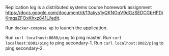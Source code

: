 Replication log is a distributed systems course homework assignment https://docs.google.com/document/d/13akys1yQKNGqV9dGzSEDCGbHPDiKmqsZFOxKhxz841U/edit.

Run `docker-compose up` to launch the application. 

Run `curl localhost:8080/ping` to ping master. 
Run `curl localhost:8081/ping` to ping secondary-1. 
Run `curl localhost:8082/ping` to ping secondary-2. 
